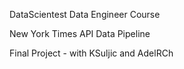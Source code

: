 DataScientest Data Engineer Course

New York Times API Data Pipeline

Final Project - with KSuljic and AdelRCh
